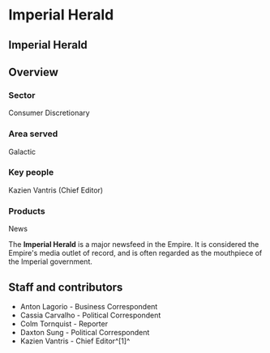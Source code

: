 # Imperial Herald
## Imperial Herald

		

## Overview

### Sector

Consumer Discretionary

### Area served

Galactic

### Key people

Kazien Vantris (Chief Editor)

### Products

News

The **Imperial Herald** is a major newsfeed in the Empire. It is considered the Empire's media outlet of record, and is often regarded as the mouthpiece of the Imperial government.

## Staff and contributors

- Anton Lagorio - Business Correspondent
- Cassia Carvalho - Political Correspondent
- Colm Tornquist - Reporter
- Daxton Sung - Political Correspondent
- Kazien Vantris - Chief Editor^[1]^